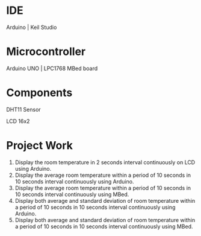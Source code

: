 # IDE
Arduino | Keil Studio
# Microcontroller
Arduino UNO | LPC1768 MBed board
# Components
DHT11 Sensor

LCD 16x2
# Project Work
1)  Display the room temperature in 2 seconds interval continuously on LCD using Arduino.
2)  Display the average room temperature within a period of 10 seconds in 10 seconds interval continuously using Arduino.
3)  Display the average room temperature within a period of 10 seconds in 10 seconds interval continuously using MBed.
4)  Display both average and standard deviation of room temperature within a period of 10 seconds in 10 seconds interval continuously using Arduino.
5)  Display both average and standard deviation of room temperature within a period of 10 seconds in 10 seconds interval continuously using MBed.
